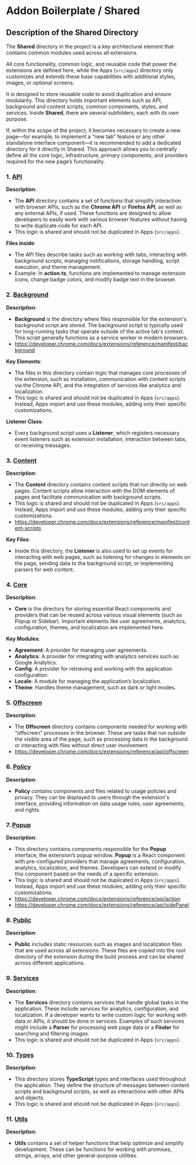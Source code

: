 # Addon Boilerplate / Shared

## Description of the **Shared** Directory

The **Shared** directory in the project is a key architectural element that contains common modules used across all extensions. 

All core functionality, common logic, and reusable code that power the extensions are defined here, while the Apps (`src/apps`) directory only customizes and extends these base capabilities with additional styles, images, or optional screens. 

It is designed to store reusable code to avoid duplication and ensure modularity. This directory holds important elements such as API, background and content scripts, common components, styles, and services. Inside **Shared**, there are several subfolders, each with its own purpose.

If, within the scope of the project, it becomes necessary to create a new page—for example, to implement a “new tab” feature or any other standalone interface component—it is recommended to add a dedicated directory for it directly in Shared. This approach allows you to centrally define all the core logic, infrastructure, primary components, and providers required for the new page’s functionality.

### 1. [**API**](./api)

**Description**:

- The **API** directory contains a set of functions that simplify interaction with browser APIs, such as the **Chrome
  API** or **Firefox API**, as well as any external APIs, if used. These functions are designed to allow developers to
  easily work with various browser features without having to write duplicate code for each API.
- This logic is shared and should not be duplicated in Apps (`src/apps`). 

**Files inside**:

- The API files describe tasks such as working with tabs, interacting with background scripts, managing notifications,
  storage handling, script execution, and theme management.
- Example: In **action.ts**, functions are implemented to manage extension icons, change badge colors, and modify badge
  text in the browser.

### 2. [**Background**](./background)

**Description**:

- **Background** is the directory where files responsible for the extension's background script are stored. The
  background script is typically used for long-running tasks that operate outside of the active tab's context. This
  script generally functions as a service worker in modern browsers.
- https://developer.chrome.com/docs/extensions/reference/manifest/background

**Key Elements**:

- The files in this directory contain logic that manages core processes of the extension, such as installation,
  communication with content scripts via the Chrome API, and the integration of services like analytics and
  localization.
- This logic is shared and should not be duplicated in Apps (`src/apps`). Instead, Apps import and use these modules, adding only their specific customizations.

**Listener Class**:

- Every background script uses a **Listener**, which registers necessary event listeners such as extension installation,
  interaction between tabs, or receiving messages.

### 3. [**Content**](./content)

**Description**:

- The **Content** directory contains content scripts that run directly on web pages. Content scripts allow interaction
  with the DOM elements of pages and facilitate communication with background scripts.
- This logic is shared and should not be duplicated in Apps (`src/apps`). Instead, Apps import and use these modules, adding only their specific customizations.
- https://developer.chrome.com/docs/extensions/reference/manifest/content-scripts

**Key Files**:

- Inside this directory, the **Listener** is also used to set up events for interacting with web pages, such as
  listening for changes in elements on the page, sending data to the background script, or implementing parsers for web
  content.

### 4. [**Core**](./core)

**Description**:

- **Core** is the directory for storing essential React components and providers that can be reused across various
  visual elements (such as Popup or Sidebar). Important elements like user agreements, analytics, configuration, themes,
  and localization are implemented here.

**Key Modules**:

- **Agreement**: A provider for managing user agreements.
- **Analytics**: A provider for integrating with analytics services such as Google Analytics.
- **Config**: A provider for retrieving and working with the application configuration.
- **Locale**: A module for managing the application’s localization.
- **Theme**: Handles theme management, such as dark or light modes.

### 5. [**Offscreen**](./offscreen)

**Description**:

- The **Offscreen** directory contains components needed for working with "offscreen" processes in the browser. These
  are tasks that run outside the visible area of the page, such as processing data in the background or interacting with
  files without direct user involvement.
- https://developer.chrome.com/docs/extensions/reference/api/offscreen

### 6. [**Policy**](./policy)

**Description**:

- **Policy** contains components and files related to usage policies and privacy. They can be displayed to users through
  the extension's interface, providing information on data usage rules, user agreements, and rights.

### 7. [**Popup**](./popup)

**Description**:

- This directory contains components responsible for the **Popup** interface, the extension’s popup window. **Popup** is
  a React component with pre-configured providers that manage agreements, configuration, analytics, localization, and
  themes. Developers can extend or modify this component based on the needs of a specific extension.
- This logic is shared and should not be duplicated in Apps (`src/apps`). Instead, Apps import and use these modules, adding only their specific customizations.
- https://developer.chrome.com/docs/extensions/reference/api/action
- https://developer.chrome.com/docs/extensions/reference/api/sidePanel

### 8. [**Public**](./public)

**Description**:

- **Public** includes static resources such as images and localization files that are used across all extensions. These
  files are copied into the root directory of the extension during the build process and can be shared across different
  applications.

### 9. [**Services**](./services)

**Description**:

- The **Services** directory contains services that handle global tasks in the application. These include services for
  analytics, configuration, and localization. If a developer wants to write custom logic for working with data or APIs,
  it should be done in services. Examples of such services might include a **Parser** for processing web page data or a
  **Finder** for searching and filtering images.
- This logic is shared and should not be duplicated in Apps (`src/apps`).

### 10. [**Types**](./types)

**Description**:

- This directory stores **TypeScript** types and interfaces used throughout the application. They define the structure
  of messages between content scripts and background scripts, as well as interactions with other APIs and objects.
- This logic is shared and should not be duplicated in Apps (`src/apps`).

### 11. [**Utils**](./utils)

**Description**:

- **Utils** contains a set of helper functions that help optimize and simplify development. These can be functions for
  working with promises, strings, arrays, and other general-purpose utilities.
